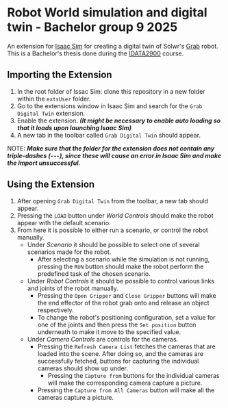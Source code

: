 # Robot World simulation and digital twin - Bachelor group 9 2025

An extension for [Isaac Sim](https://developer.nvidia.com/isaac/sim) for creating a digital twin of Solwr's [Grab](https://solwr.com/products/grab) robot. This is a Bachelor's thesis done during the [IDATA2900](https://www.ntnu.edu/studies/courses/IDATA2900#tab=omEmnet) course.

## Importing the Extension

1. In the root folder of Issac Sim: clone this repository in a new folder within the `extsUser` folder.
2. Go to the extensions window in Isaac Sim and search for the `Grab Digital Twin` extension.
3. Enable the extension. ***(It might be necessary to enable auto loading so that it loads upon launching Isaac Sim)***
4. A new tab in the toolbar called `Grab Digital Twin` should appear.

NOTE: ***Make sure that the folder for the extension does not contain any triple-dashes (`---`), since these will cause an error in Isaac Sim and make the import unsuccessful.***

## Using the Extension

1. After opening `Grab Digital Twin` from the toolbar, a new tab should appear.
2. Pressing the `LOAD` button under *World Controls* should make the robot appear with the default scenario.
3. From here it is possible to either run a scenario, or control the robot manually.
    - Under *Scenario* it should be possible to select one of several scenarios made for the robot.
        - After selecting a scenario while the simulation is not running, pressing the `RUN` button should make the robot perform the predefined task of the chosen scenario.
    - Under *Robot Controls* it should be possible to control various links and joints of the robot manually.
        - Pressing the `Open Gripper` and `Close Gripper` buttons will make the end effector of the robot grab onto and release an object respectively.
        - To change the robot's positioning configuration, set a value for one of the joints and then press the `Set position` button underneath to make it move to the specified value.
    - Under *Camera Controls* are controls for the cameras.
        - Pressing the `Refresh Camera List` fetches the cameras that are loaded into the scene. After doing so, and the cameras are successfully fetched, buttons for capturing the individual cameras should show up under.
            - Pressing the `Capture from` buttons for the individual cameras will make the corresponding camera capture a picture.
        - Pressing the `Capture from All Cameras` button will make all the cameras capture a picture.  
